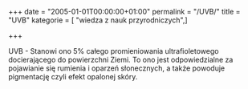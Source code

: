 +++
date = "2005-01-01T00:00:00+01:00"
permalink = "/UVB/"
title = "UVB"
kategorie = [ "wiedza z nauk przyrodniczych",]

+++

UVB - Stanowi ono 5% całego promieniowania ultrafioletowego docierającego do powierzchni Ziemi. To ono jest odpowiedzialne za pojawianie się rumienia i oparzeń słonecznych, a także powoduje pigmentację czyli efekt opalonej skóry.
